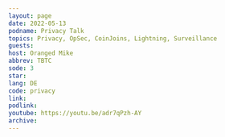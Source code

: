 ```yaml
---
layout: page
date: 2022-05-13
podname: Privacy Talk
topics: Privacy, OpSec, CoinJoins, Lightning, Surveillance
guests: 
host: Oranged Mike
abbrev: TBTC
sode: 3
star: 
lang: DE
code: privacy
link: 
podlink: 
youtube: https://youtu.be/adr7qPzh-AY
archive: 
---
```


